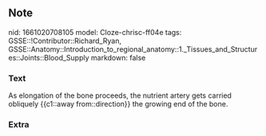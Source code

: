 ## Note
nid: 1661020708105
model: Cloze-chrisc-ff04e
tags: GSSE::!Contributor::Richard_Ryan, GSSE::Anatomy::Introduction_to_regional_anatomy::1._Tissues_and_Structures::Joints::Blood_Supply
markdown: false

### Text
<div class="toggle">
  As elongation of the bone proceeds, the nutrient artery gets
  carried obliquely {{c1::away from::direction}} the growing end of
  the bone.
</div>

### Extra

